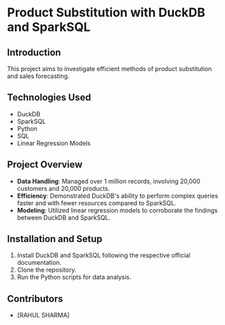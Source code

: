 # Product Substitution with DuckDB and SparkSQL

## Introduction
This project aims to investigate efficient methods of product substitution and sales forecasting.

## Technologies Used
- DuckDB
- SparkSQL
- Python
- SQL
- Linear Regression Models

## Project Overview
- **Data Handling**: Managed over 1 million records, involving 20,000 customers and 20,000 products.
- **Efficiency**: Demonstrated DuckDB's ability to perform complex queries faster and with fewer resources compared to SparkSQL.
- **Modeling**: Utilized linear regression models to corroborate the findings between DuckDB and SparkSQL.

## Installation and Setup
1. Install DuckDB and SparkSQL following the respective official documentation.
2. Clone the repository.
3. Run the Python scripts for data analysis.

## Contributors
- [RAHUL SHARMA]
